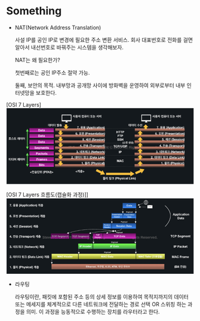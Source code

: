 # Something

- NAT(Network Address Translation)
    
    사설 IP를 공인 IP로 변경에 필요한 주소 변환 서비스. 회사 대표번호로 전화를 걸면 알아서 내선번호로 바꿔주는 시스템을 생각해보자.
    
    NAT는 왜 필요한가?
    
    첫번째로는 공인 IP주소 절약 가능. 
    
    둘째, 보안의 목적. 내부망과 공개망 사이에 방화벽을 운영하여 외부로부터 내부 인터넷망을 보호한다. 
    
[OSI 7 Layers] <br>
![OSI 7 Layers](https://github.com/WannyWanny/TIL/blob/master/Image/OSI%207%20Layers.png)


[OSI 7 Layers 흐름도(캡슐화 과정)]] <br>
![OSI 7 Layers 흐름도(캡슐화 과정)](https://github.com/WannyWanny/TIL/blob/master/Image/OSI%207%20Layers%20Flow.png)

- 라우팅
    
    라우팅이란, 패킷에 포함된 주소 등의 상세 정보를 이용하여 목적지까지의 데이터 또는 메세지를 체계적으로 다른 네트워크에 전달하는 경로 선택 OR 스위칭 하는 과정을 의미. 이 과정을 능동적으로 수행하는 장치를 라우터라고 한다.
